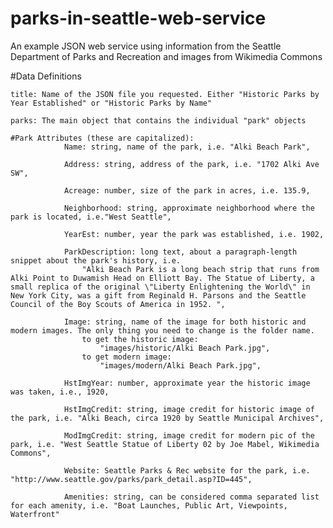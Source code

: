 # parks-in-seattle-web-service
An example JSON web service using information from the Seattle Department of Parks and Recreation and images from Wikimedia Commons 

#Data Definitions

	title: Name of the JSON file you requested. Either "Historic Parks by Year Established" or "Historic Parks by Name" 
	
	parks: The main object that contains the individual "park" objects

	#Park Attributes (these are capitalized):
				Name: string, name of the park, i.e. "Alki Beach Park",
				
				Address: string, address of the park, i.e. "1702 Alki Ave SW",
				
				Acreage: number, size of the park in acres, i.e. 135.9,
				
				Neighborhood: string, approximate neighborhood where the park is located, i.e."West Seattle",
				
				YearEst: number, year the park was established, i.e. 1902,
				
				ParkDescription: long text, about a paragraph-length snippet about the park's history, i.e.
					"Alki Beach Park is a long beach strip that runs from Alki Point to Duwamish Head on Elliott Bay. The Statue of Liberty, a small replica of the original \"Liberty Enlightening the World\" in New York City, was a gift from Reginald H. Parsons and the Seattle Council of the Boy Scouts of America in 1952. ",
				
				Image: string, name of the image for both historic and modern images. The only thing you need to change is the folder name. 
					to get the historic image:
						"images/historic/Alki Beach Park.jpg",
					to get modern image:
						"images/modern/Alki Beach Park.jpg",
				
				HstImgYear: number, approximate year the historic image was taken, i.e., 1920,
				
				HstImgCredit: string, image credit for historic image of the park, i.e. "Alki Beach, circa 1920 by Seattle Municipal Archives",
				
				ModImgCredit: string, image credit for modern pic of the park, i.e. "West Seattle Statue of Liberty 02 by Joe Mabel, Wikimedia Commons",
				
				Website: Seattle Parks & Rec website for the park, i.e. "http://www.seattle.gov/parks/park_detail.asp?ID=445",
				
				Amenities: string, can be considered comma separated list for each amenity, i.e. "Boat Launches, Public Art, Viewpoints, Waterfront"
